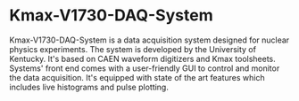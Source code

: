 # Kmax-V1730-DAQ-System
Kmax-V1730-DAQ-System is a data acquisition system designed for nuclear physics experiments. The system is developed by the University of Kentucky. It's based on CAEN waveform digitizers and Kmax toolsheets.  Systems' front end comes with a user-friendly GUI to control and monitor the data acquisition. It's equipped with state of the art features which includes live histograms and pulse plotting. 
